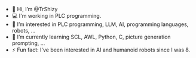 - 👋 Hi, I’m @TrShizy
- 💻 I'm working in PLC programming.
- 👀 I’m interested in PLC programming, LLM, AI, programming languages, robots, ...
- 🌱 I’m currently learning SCL, AWL, Python, C, picture generation prompting, ...
- ⚡ Fun fact: I've been interested in AI and humanoid robots since I was 8.
